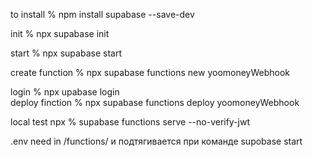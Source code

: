 
to install % npm install supabase --save-dev   

init % npx supabase init     

start % npx supabase start   

create function %  npx supabase functions new yoomoneyWebhook

login % npx upabase login   
deploy finction % npx supabase functions deploy yoomoneyWebhook

local test npx % supabase functions serve --no-verify-jwt  

.env need in /functions/ и подтягивается при команде supobase start